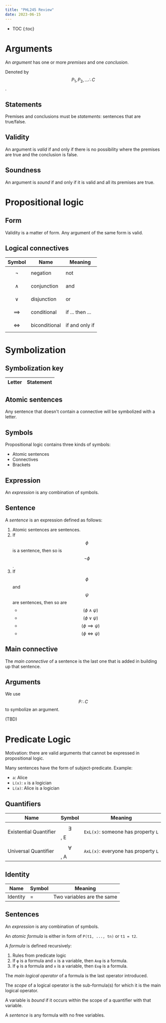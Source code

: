 ```yaml
---
title: "PHL245 Review"
date: 2023-06-15
---
```


* TOC
{:toc}

# Arguments

An *argument* has one or more *premises* and one *conclusion*.

Denoted by
$$P_1, P_2, \ldots \therefore C$$.

## Statements

Premises and conclusions must be *statements*: sentences that are
true/false.

## Validity

An argument is *valid* if and only if there is no possibility where
the premises are true and the conclusion is false.

## Soundness

An argument is *sound* if and only if it is valid and all its premises
are true.

# Propositional logic

## Form

Validity is a matter of form. Any argument of the same form is valid.

## Logical connectives

| Symbol | Name | Meaning |
|-|-|-|
| $$\neg$$ | negation | not |
| $$\wedge$$ | conjunction | and |
| $$\vee$$ | disjunction | or |
| $$\implies$$ | conditional | if ... then ... |
| $$\iff$$ | biconditional | if and only if |

# Symbolization

## Symbolization key

| Letter | Statement |
|-|-|

## Atomic sentences

Any sentence that doesn't contain a connective will be symbolized with a letter.

## Symbols

Propositional logic contains three kinds of symbols:

- Atomic sentences
- Connectives
- Brackets

## Expression

An *expression* is any combination of symbols.

## Sentence

A *sentence* is an expression defined as follows:

1. Atomic sentences are sentences.
2. If $$\phi$$ is a sentence, then so is $$\neg \phi$$.
3. If $$\phi$$ and $$\psi$$ are sentences, then so are
    - $$(\phi \wedge \psi)$$
    - $$(\phi \vee \psi)$$
    - $$(\phi \implies \psi)$$
    - $$(\phi \iff \psi)$$

## Main connective

The *main connective* of a sentence is the last one that is added in
building up that sentence.

## Arguments

We use $$P \therefore C$$ to symbolize an argument.

(TBD)

# Predicate Logic

Motivation: there are valid arguments that cannot be expressed in propositional logic.

Many sentences have the form of subject-predicate.
Example:

- `a`: Alice
- `L(x)`: `x` is a logician
- `L(a)`: Alice is a logician

## Quantifiers

| Name | Symbol | Meaning |
|-|-|-|
| Existential Quantifier | $$\exists$$, E | `ExL(x)`: someone has property `L` |
| Universal Quantifier | $$\forall$$, A | `AxL(x)`: everyone has property `L` |

## Identity

| Name | Symbol | Meaning |
|-|-|-|
| Identity | = | Two variables are the same |

## Sentences

An *expression* is any combination of symbols.

An *atomic formula* is either in form of `P(t1, ..., tn)` or `t1 = t2`.

A *formula* is defined recursively:

1. Rules from predicate logic
2. If `φ` is a formula and `x` is a variable, then `Axφ` is a formula.
3. If `φ` is a formula and `x` is a variable, then `Exφ` is a formula.

The *main logical operator* of a formula is the last operator introduced.

The *scope* of a logical operator is the sub-formula(s) for which it is the
main logical operator.

A variable is *bound* if it occurs within the scope of a quantifier with that
variable.

A *sentence* is any formula with no free variables.
